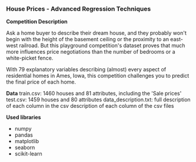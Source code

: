 ### House Prices - Advanced Regression Techniques

**Competition Description** 

Ask a home buyer to describe their dream house, and they probably won't begin with the height of the basement ceiling or the proximity to an east-west railroad. But this playground competition's dataset proves that much more influences price negotiations than the number of bedrooms or a white-picket fence.

With 79 explanatory variables describing (almost) every aspect of residential homes in Ames, Iowa, this competition challenges you to predict the final price of each home.

**Data** 
train.csv: 1460 houses and 81 attributes,  including the 'Sale prices'
test.csv: 1459 houses and 80 attributes
data_description.txt: full description of each column in the csv
description of each column of the csv files

**Used libraries**
- numpy
- pandas
- matplotlib
- seaborn
- scikit-learn
